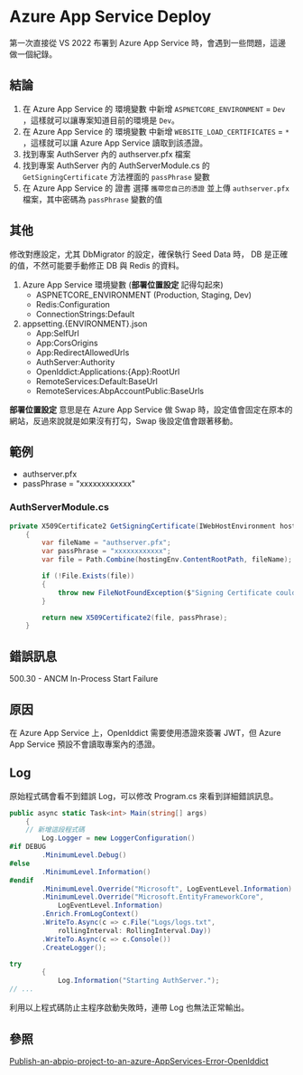 # Azure App Service Deploy

第一次直接從 VS 2022 布署到 Azure App Service 時，會遇到一些問題，這邊做一個紀錄。

## 結論
1. 在 Azure App Service 的 環境變數 中新增 `ASPNETCORE_ENVIRONMENT` = `Dev` ，這樣就可以讓專案知道目前的環境是 `Dev`。
2. 在 Azure App Service 的 環境變數 中新增 `WEBSITE_LOAD_CERTIFICATES` = `*` ，這樣就可以讓 Azure App Service 讀取到該憑證。
3. 找到專案 AuthServer 內的 authserver.pfx 檔案
4. 找到專案 AuthServer 內的 AuthServerModule.cs 的 `GetSigningCertificate` 方法裡面的 `passPhrase` 變數
5. 在 Azure App Service 的 證書 選擇 `攜帶您自己的憑證` 並上傳 `authserver.pfx` 檔案，其中密碼為 `passPhrase` 變數的值

## 其他
修改對應設定，尤其 DbMigrator 的設定，確保執行 Seed Data 時， DB 是正確的值，不然可能要手動修正 DB 與 Redis 的資料。

1. Azure App Service 環境變數 (**部署位置設定** 記得勾起來)
    - ASPNETCORE_ENVIRONMENT (Production, Staging, Dev)
    - Redis:Configuration
    - ConnectionStrings:Default
2. appsetting.{ENVIRONMENT}.json
   - App:SelfUrl
   - App:CorsOrigins
   - App:RedirectAllowedUrls
   - AuthServer:Authority
   - OpenIddict:Applications:{App}:RootUrl
   - RemoteServices:Default:BaseUrl
   - RemoteServices:AbpAccountPublic:BaseUrls

**部署位置設定** 意思是在 Azure App Service 做 Swap 時，設定值會固定在原本的網站，反過來說就是如果沒有打勾，Swap 後設定值會跟著移動。

## 範例
- authserver.pfx
- passPhrase = "xxxxxxxxxxxx"

### AuthServerModule.cs
```C#
private X509Certificate2 GetSigningCertificate(IWebHostEnvironment hostingEnv)
    {
        var fileName = "authserver.pfx";
        var passPhrase = "xxxxxxxxxxxx";
        var file = Path.Combine(hostingEnv.ContentRootPath, fileName);

        if (!File.Exists(file))
        {
            throw new FileNotFoundException($"Signing Certificate couldn't found: {file}");
        }

        return new X509Certificate2(file, passPhrase);
    }
```

## 錯誤訊息
500.30 - ANCM In-Process Start Failure

## 原因
在 Azure App Service 上，OpenIddict 需要使用憑證來簽署 JWT，但 Azure App Service 預設不會讀取專案內的憑證。

## Log
原始程式碼會看不到錯誤 Log，可以修改 Program.cs 來看到詳細錯誤訊息。

```C#
public async static Task<int> Main(string[] args)
    {
    // 新增這段程式碼
        Log.Logger = new LoggerConfiguration()
#if DEBUG
        .MinimumLevel.Debug()
#else
        .MinimumLevel.Information()
#endif
        .MinimumLevel.Override("Microsoft", LogEventLevel.Information)
        .MinimumLevel.Override("Microsoft.EntityFrameworkCore", 
            LogEventLevel.Information)
        .Enrich.FromLogContext()
        .WriteTo.Async(c => c.File("Logs/logs.txt", 
            rollingInterval: RollingInterval.Day))
        .WriteTo.Async(c => c.Console())
        .CreateLogger();

try
        {
            Log.Information("Starting AuthServer.");
// ...
```

利用以上程式碼防止主程序啟動失敗時，連帶 Log 也無法正常輸出。

## 參照
[Publish-an-abpio-project-to-an-azure-AppServices-Error-OpenIddict](https://abp.io/support/questions/5595/Publish-an-abpio-project-to-an-azure-AppServices-Error-OpenIddict)

